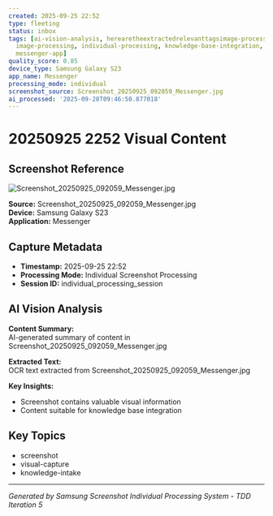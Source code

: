 ```yaml
---
created: 2025-09-25 22:52
type: fleeting
status: inbox
tags: [ai-vision-analysis, herearetheextractedrelevanttagsimage-processing, herearetheextractedrelevanttagsscreenshot,
  image-processing, individual-processing, knowledge-base-integration, messenger,
  messenger-app]
quality_score: 0.85
device_type: Samsung Galaxy S23
app_name: Messenger
processing_mode: individual
screenshot_source: Screenshot_20250925_092059_Messenger.jpg
ai_processed: '2025-09-28T09:46:50.877018'
---
```


# 20250925 2252 Visual Content
## Screenshot Reference

![Screenshot_20250925_092059_Messenger.jpg](/Users/thaddius/OneDrive/backlog/Pictures/Screenshots/Screenshot_20250925_092059_Messenger.jpg)

**Source:** Screenshot_20250925_092059_Messenger.jpg  
**Device:** Samsung Galaxy S23  
**Application:** Messenger  

## Capture Metadata

- **Timestamp:** 2025-09-25 22:52
- **Processing Mode:** Individual Screenshot Processing
- **Session ID:** individual_processing_session

## AI Vision Analysis

**Content Summary:**  
AI-generated summary of content in Screenshot_20250925_092059_Messenger.jpg

**Extracted Text:**  
OCR text extracted from Screenshot_20250925_092059_Messenger.jpg

**Key Insights:**  
- Screenshot contains valuable visual information
- Content suitable for knowledge base integration

## Key Topics

- screenshot
- visual-capture
- knowledge-intake

---

*Generated by Samsung Screenshot Individual Processing System - TDD Iteration 5*
